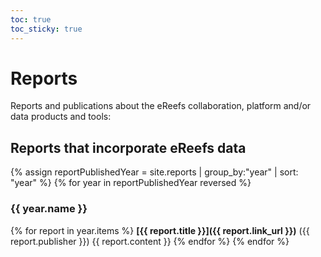 ```yaml
---
toc: true
toc_sticky: true
---
```


# Reports
Reports and publications about the eReefs collaboration, platform and/or data products and tools: 

## Reports that incorporate eReefs data  

{% assign reportPublishedYear = site.reports | group_by:"year" | sort: "year" %}
{% for year in reportPublishedYear reversed %}
### {{ year.name }}
  {% for report in year.items %}
**[{{ report.title }}]({{ report.link_url }})** ({{ report.publisher }})
  {{ report.content }}
  {% endfor %}
{% endfor %}
